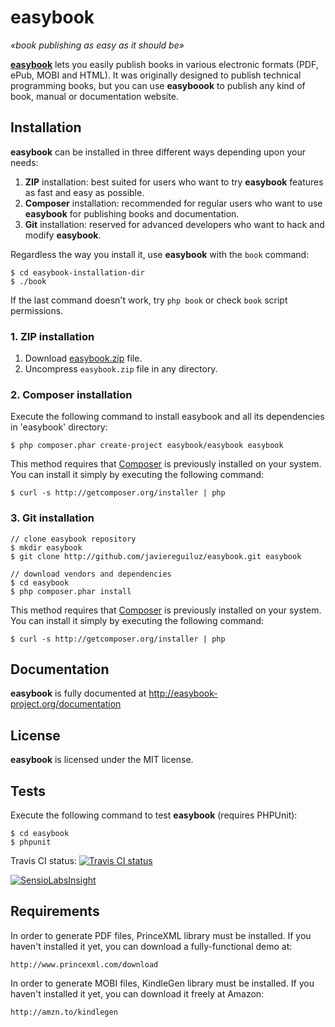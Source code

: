 # easybook #

*«book publishing as easy as it should be»*

**[easybook](http://easybook-project.org)** lets you easily publish books in
various electronic formats (PDF, ePub, MOBI and HTML). It was originally designed to
publish technical programming books, but you can use **easyboook** to publish
any kind of book, manual or documentation website.

## Installation ##

**easybook** can be installed in three different ways depending upon your needs:

  1. **ZIP** installation: best suited for users who want to try **easybook**
     features as fast and easy as possible.
  2. **Composer** installation: recommended for regular users who want to use
     **easybook** for publishing books and documentation.
  3. **Git** installation: reserved for advanced developers who want to hack and
     modify **easybook**.

Regardless the way you install it, use **easybook** with the `book` command:

```
$ cd easybook-installation-dir
$ ./book
```

If the last command doesn't work, try `php book` or check `book` script
permissions.

### 1. ZIP installation ###

  1. Download [easybook.zip](https://github.com/javiereguiluz/easybook-package/blob/master/easybook.zip?raw=true) file.
  2. Uncompress `easybook.zip` file in any directory.

### 2. Composer installation ###

Execute the following command to install easybook and all its dependencies in
'easybook' directory:

```
$ php composer.phar create-project easybook/easybook easybook
```

This method requires that [Composer](http://getcomposer.org/) is previously
installed on your system. You can install it simply by executing the
following command:

```
$ curl -s http://getcomposer.org/installer | php
```

### 3. Git installation ###

```
// clone easybook repository
$ mkdir easybook
$ git clone http://github.com/javiereguiluz/easybook.git easybook

// download vendors and dependencies
$ cd easybook
$ php composer.phar install
```

This method requires that [Composer](http://getcomposer.org/) is previously
installed on your system. You can install it simply by executing the
following command:

```
$ curl -s http://getcomposer.org/installer | php
```

## Documentation ##

**easybook** is fully documented at http://easybook-project.org/documentation

## License ##

**easybook** is licensed under the MIT license.

## Tests ##

Execute the following command to test **easybook** (requires PHPUnit):

```
$ cd easybook
$ phpunit
```

Travis CI status: [![Travis CI status](https://secure.travis-ci.org/javiereguiluz/easybook.png?branch=master)](http://travis-ci.org/javiereguiluz/easybook)

[![SensioLabsInsight](https://insight.sensiolabs.com/projects/34c47e7f-a523-4702-8310-ebec02a6a241/big.png)](https://insight.sensiolabs.com/projects/34c47e7f-a523-4702-8310-ebec02a6a241)

## Requirements ##

In order to generate PDF files, PrinceXML library must be installed. 
If you haven't installed it yet, you can download a fully-functional demo at: 

    http://www.princexml.com/download

In order to generate MOBI files, KindleGen library must be installed.
If you haven't installed it yet, you can download it freely at Amazon:

    http://amzn.to/kindlegen
